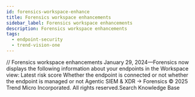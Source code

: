 ```yaml
---
id: forensics-workspace-enhance
title: Forensics workspace enhancements
sidebar_label: Forensics workspace enhancements
description: Forensics workspace enhancements
tags:
  - endpoint-security
  - trend-vision-one
---
```


/*<![CDATA[*/ $('#title').html($('meta[name=map-description]').attr('content')); /*]]>*/ Forensics workspace enhancements January 29, 2024—Forensics now displays the following information about your endpoints in the Workspace view: Latest risk score Whether the endpoint is connected or not whether the endpoint is managed or not Agentic SIEM & XDR → Forensics © 2025 Trend Micro Incorporated. All rights reserved.Search Knowledge Base